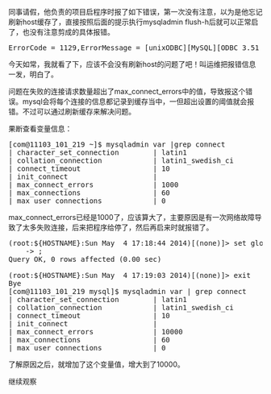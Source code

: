 <!--
author: beebol
date: 2014-05-04 18:01:51
title: Host 'hostname' is blocked because of many connection errors
tags: 
category: Mysql
status: publish
summary: 同事请假，他负责的项目启程序时报了如下错误，第一次没有注意，以为是他忘记刷新host缓存了，直接按照后面的提示执行mysqladmin flush-h后就可以正常启了，也没有注意剪成的具体报错。ErrorCode = 1129,ErrorMessage = [unixODBC][
-->

同事请假，他负责的项目启程序时报了如下错误，第一次没有注意，以为是他忘记刷新host缓存了，直接按照后面的提示执行mysqladmin flush-h后就可以正常启了，也没有注意剪成的具体报错。
<pre class="lang:default decode:true">ErrorCode = 1129,ErrorMessage = [unixODBC][MySQL][ODBC 3.51 Driver]Host 'gs_103_224.90' is blocked because of many connection errors; unblock with 'mysqladmin flush-hosts',ErrorSql</pre>
今天如常，我就看了下，应该不会没有刷新host的问题了吧！叫运维把报错信息一发，明白了。

问题在失败的连接请求数量超出了max_connect_errors中的值，导致报这个错误。mysql会将每个连接的信息都记录到缓存当中，一但超出设置的阈值就会报错。不过可以通过刷新缓存来解决问题。

果断查看变量信息：
<pre class="lang:default decode:true">[com@11103_101_219 ~]$ mysqladmin var |grep connect
| character_set_connection        | latin1                                 |
| collation_connection            | latin1_swedish_ci                      |
| connect_timeout                 | 10                                     |
| init_connect                    |                                        |
| max_connect_errors              | 1000                                   |
| max_connections                 | 60                                     |
| max_user_connections            | 0                                      |</pre>
max_connect_errors已经是1000了，应该算大了，主要原因是有一次网络故障导致了太多失败连接，后来把程序给停了，然后再启来时就报错了。
<pre class="lang:mysql decode:true crayon-selected">(root:${HOSTNAME}:Sun May  4 17:18:44 2014)[(none)]&gt; set global max_connect_errors = 10000
    -&gt; ;
Query OK, 0 rows affected (0.00 sec)

(root:${HOSTNAME}:Sun May  4 17:19:03 2014)[(none)]&gt; exit
Bye
[com@11103_101_219 mysql]$ mysqladmin var | grep connect
| character_set_connection        | latin1                                 |
| collation_connection            | latin1_swedish_ci                      |
| connect_timeout                 | 10                                     |
| init_connect                    |                                        |
| max_connect_errors              | 10000                                  |
| max_connections                 | 60                                     |
| max_user_connections            | 0                                      |</pre>
了解原因之后，就增加了这个变量值，增大到了10000。

继续观察